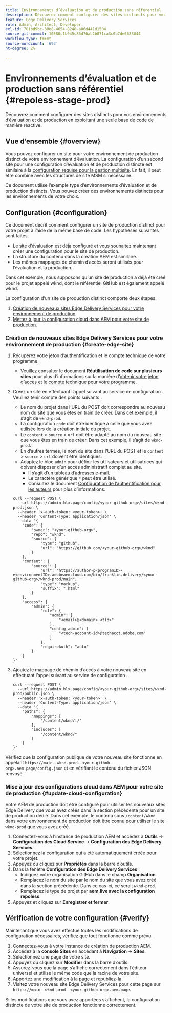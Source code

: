 ```yaml
---
title: Environnements d’évaluation et de production sans référentiel
description: Découvrez comment configurer des sites distincts pour vos environnements d’évaluation et de production en exploitant une seule base de code de manière réactive.
feature: Edge Delivery Services
role: Admin, Architect, Developer
exl-id: 701bd9bc-30e8-4654-8248-a06d441d1504
source-git-commit: 10580c1b045c86d76ab2b871ca3c0b7de6683044
workflow-type: tm+mt
source-wordcount: '693'
ht-degree: 2%

---
```


# Environnements d’évaluation et de production sans référentiel {#repoless-stage-prod}

Découvrez comment configurer des sites distincts pour vos environnements d’évaluation et de production en exploitant une seule base de code de manière réactive.

## Vue d’ensemble {#overview}

Vous pouvez configurer un site pour votre environnement de production distinct de votre environnement d’évaluation. La configuration d’un second site pour une configuration d’évaluation et de production distincte est similaire à la [configuration requise pour la gestion multisite](/help/edge/wysiwyg-authoring/repoless-msm.md). En fait, il peut être combiné avec les structures de site MSM si nécessaire.

Ce document utilise l’exemple type d’environnements d’évaluation et de production distincts. Vous pouvez créer des environnements distincts pour les environnements de votre choix.

## Configuration {#configuration}

Ce document décrit comment configurer un site de production distinct pour votre projet à l’aide de la même base de code. Les hypothèses suivantes sont faites.

* Le site d’évaluation est déjà configuré et vous souhaitez maintenant créer une configuration pour le site de production.
* La structure du contenu dans la création AEM est similaire.
* Les mêmes mappages de chemin d’accès seront utilisés pour l’évaluation et la production.

Dans cet exemple, nous supposons qu’un site de production a déjà été créé pour le projet appelé wknd, dont le référentiel GitHub est également appelé wknd.

La configuration d’un site de production distinct comporte deux étapes.

1. [Création de nouveaux sites Edge Delivery Services pour votre environnement de production](#create-edge-site).
1. [Mettez à jour la configuration cloud dans AEM pour votre site de production](#update-cloud-configuration).

### Création de nouveaux sites Edge Delivery Services pour votre environnement de production {#create-edge-site}

1. Récupérez votre jeton d’authentification et le compte technique de votre programme.
   * Veuillez consulter le document **Réutilisation de code sur plusieurs sites** pour plus d’informations sur la manière d’[obtenir votre jeton d’accès](/help/edge/wysiwyg-authoring/repoless.md#access-token) et le [compte technique](/help/edge/wysiwyg-authoring/repoless.md#access-control) pour votre programme.
1. Créez un site en effectuant l’appel suivant au service de configuration . Veuillez tenir compte des points suivants :
   * Le nom du projet dans l’URL du POST doit correspondre au nouveau nom du site que vous êtes en train de créer. Dans cet exemple, il s’agit de `wknd-prod`.
   * La configuration `code` doit être identique à celle que vous avez utilisée lors de la création initiale du projet.
   * Le `content` > `source` > `url` doit être adapté au nom du nouveau site que vous êtes en train de créer. Dans cet exemple, il s’agit de `wknd-prod`.
   * En d’autres termes, le nom du site dans l’URL du POST et le `content` > `source` > `url` doivent être identiques.
   * Adaptez le bloc `admin` pour définir les utilisateurs et utilisatrices qui doivent disposer d’un accès administratif complet au site.
      * Il s’agit d’un tableau d’adresses e-mail.
      * Le caractère générique `*` peut être utilisé.
      * Consultez le document [Configuration de l’authentification pour les auteurs](https://www.aem.live/docs/authentication-setup-authoring#default-roles) pour plus d’informations.

   ```text
   curl --request POST \
     --url https://admin.hlx.page/config/<your-github-org>/sites/wknd-prod.json \
     --header 'x-auth-token: <your-token>' \
     --header 'Content-Type: application/json' \
     --data '{
       "code": {
           "owner": "<your-github-org>",
           "repo": "wknd",
           "source": {
               "type": "github",
               "url": "https://github.com/<your-github-org>/wknd"
           }
       },
       "content": {
           "source": {
               "url": "https://author-p<programID>-e<environmentID>.adobeaemcloud.com/bin/franklin.delivery/<your-github-org>/wknd-prod/main",
               "type": "markup",
               "suffix": ".html"
           }
       },
       "access": {
           "admin": {
               "role": {
                   "admin": [
                       "<email>@<domain>.<tld>"
                   ],
                   "config_admin": [
                       "<tech-account-id>@techacct.adobe.com"
                   ]
               },
               "requireAuth": "auto"
           }
       }
   }'
   ```

1. Ajoutez le mappage de chemin d’accès à votre nouveau site en effectuant l’appel suivant au service de configuration .

   ```text
   curl --request POST \
     --url https://admin.hlx.page/config/<your-github-org>/sites/wknd-prod/public.json \
     --header 'x-auth-token: <your-token>' \
     --header 'Content-Type: application/json' \
     --data '{
       "paths": {
           "mappings": [
               "/content/wknd/:/"
           ],
           "includes": [
               "/content/wknd/"
           ]
       }
   }'
   ```

Vérifiez que la configuration publique de votre nouveau site fonctionne en appelant `https://main--wknd-prod--<your-github-org>.aem.page/config.json` et en vérifiant le contenu du fichier JSON renvoyé.

### Mise à jour des configurations cloud dans AEM pour votre site de production {#update-cloud-configuration}

Votre AEM de production doit être configuré pour utiliser les nouveaux sites Edge Delivery que vous avez créés dans la section précédente pour un site de production dédié. Dans cet exemple, le contenu sous `/content/wknd` dans votre environnement de production doit être connu pour utiliser le site `wknd-prod` que vous avez créé.

1. Connectez-vous à l’instance de production AEM et accédez à **Outils** -> **Configuration des Cloud Service** -> **Configuration des Edge Delivery Services**.
1. Sélectionnez la configuration qui a été automatiquement créée pour votre projet.
1. Appuyez ou cliquez sur **Propriétés** dans la barre d’outils.
1. Dans la fenêtre **Configuration des Edge Delivery Services** :
   * Indiquez votre organisation GitHub dans le champ **Organisation**.
   * Remplacez le nom du site par le nom du site que vous avez créé dans la section précédente. Dans ce cas-ci, ce serait `wknd-prod`.
   * Remplacez le type de projet par **aem.live avec la configuration repoless**.
1. Appuyez et cliquez sur **Enregistrer et fermer**.

## Vérification de votre configuration {#verify}

Maintenant que vous avez effectué toutes les modifications de configuration nécessaires, vérifiez que tout fonctionne comme prévu.

1. Connectez-vous à votre instance de création de production AEM.
1. Accédez à la **console Sites** en accédant à **Navigation** -> **Sites**.
1. Sélectionnez une page de votre site.
1. Appuyez ou cliquez sur **Modifier** dans la barre d’outils.
1. Assurez-vous que la page s’affiche correctement dans l’éditeur universel et utilise le même code que la racine de votre site.
1. Apportez une modification à la page et republiez-la.
1. Visitez votre nouveau site Edge Delivery Services pour cette page sur `https://main--wknd-prod--<your-github-org>.aem.page`.

Si les modifications que vous avez apportées s’affichent, la configuration distincte de votre site de production fonctionne correctement.
